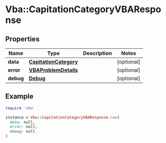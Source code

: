 # Vba::CapitationCategoryVBAResponse

## Properties

| Name | Type | Description | Notes |
| ---- | ---- | ----------- | ----- |
| **data** | [**CapitationCategory**](CapitationCategory.md) |  | [optional] |
| **error** | [**VBAProblemDetails**](VBAProblemDetails.md) |  | [optional] |
| **debug** | [**Debug**](Debug.md) |  | [optional] |

## Example

```ruby
require 'vba'

instance = Vba::CapitationCategoryVBAResponse.new(
  data: null,
  error: null,
  debug: null
)
```

